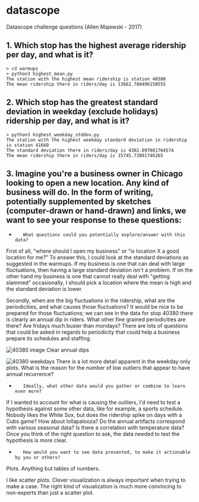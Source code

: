 # datascope
Datascope challenge questions
(Allen Majewski - 2017)

## 1. Which stop has the highest average ridership per day, and what is it?

    > cd warmups
    > python3 highest_mean.py
    The station with the highest mean ridership is station 40380
    The mean ridership there in riders/day is 13662.780496150555
    

## 2. Which stop has the greatest standard deviation in weekday (exclude holidays) ridership per day, and what is it?

    > python3 highest_weekday_stddev.py
    The station with the highest weekday standard deviation in ridership is station 41660
    The standard deviation there in riders/day is 4302.097081764574
    The mean ridership there in riders/day is 15745.73891746265     


## 3. Imagine you're a business owner in Chicago looking to open a new location. Any kind of business will do. In the form of writing, potentially supplemented by sketches (computer-drawn or hand-drawn) and links, we want to see your response to these questions: 

*        What questions could you potentially explore/answer with this data?

First of all, "where should I open my business" or "is location X a good location for me?"  To answer this, I could look at the standard deviations as suggested in the warmups.  If my business is one that can deal with large fluctuations, then having a large standard deviation isn't a problem.  If on the other hand my business is one that cannot really deal with "getting slammed" occasionally, I should pick a location where the mean is high and the standard deviation is lower.

Secondly, when are the big fluctuations in the ridership, what are the periodicities, and what causes those fluctuations?  It would be nice to be prepared for those fluctuations; we can see in the data for stop 40380 there is clearly an annual dip in riders. What other fine grained periodicities are there?  Are fridays much busier than mondays?  There are lots of questions that could be asked in regards to periodicity that could help a business prepare its schedules and staffing.


![40380 image]('https://github.com/Altoidnerd/datascope/blob/master/img/40380.png')
Clear annual dips

![40380 weekdays]('https://github.com/Altoidnerd/datascope/blob/master/img/40380_weekday.png')
There is a lot more detail apparent in the weekday only plots. What is the reason for the number of low outliers that appear to have annual recurrence? 


*        Ideally, what other data would you gather or combine to learn even more?

If I wanted to account for what is causing the outliers, I'd need to test a hypothesis against some other data, like for example, a sports schedule.  Nobody likes the White Sox, but does the ridership spike on days with a Cubs game?  How about lollapalooza? Do the annual artifacts correspond with various seasonal data?  Is there a correlation with temperature data? Once you think of the right question to ask, the data needed to test the hypothesis is more clear.

*        How would you want to see data presented, to make it actionable by you or others?

Plots. Anything but tables of numbers.

I like scatter plots.  Clever visualization is always important when trying to make a case.  The right kind of visualization is much more convincing to non-experts than just a scatter plot.



